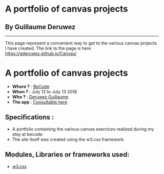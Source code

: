 # A portfolio of canvas projects
## By Guillaume Deruwez
----
This page represent a convenient way to get to the various canvas projects I have created.
The link to the page is here https://gderuwez.github.io/Canvas/

# A portfolio of canvas projects
- **Where ?** : [BeCode](https://www.becode.org/)
- **When ?** : July 12 to July 13 2018
- **Who ?** : [Deruwez Guillaume](https://github.com/gderuwez)
- **The app** : [Consultable here](https://gderuwez.github.io/Canvas/)

## Specifications :
- A portfolio containing the various canvas exercices realized during my stay at becode.
- The site itself was created using the w3.css framework.

## Modules, Libraries or frameworks used:
- [w3.css](https://www.w3schools.com/w3css/default.asp)
